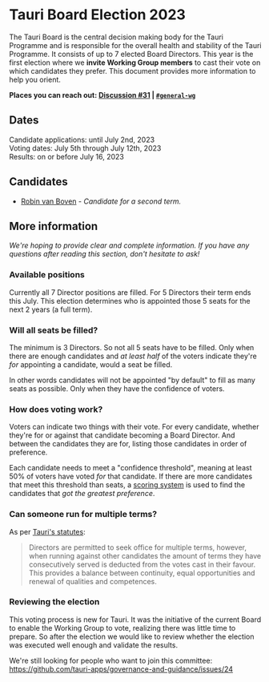 # Tauri Board Election 2023

<!-- Summary -->

The Tauri Board is the central decision making body for the Tauri Programme and is responsible for the overall health and stability of the Tauri Programme. It consists of up to 7 elected Board Directors.
This year is the first election where we **invite Working Group members** to cast their vote on which candidates they prefer. This document provides more information to help you orient.

**Places you can reach out: [Discussion #31][discussion-31] | [`#general-wg`][discord-general-wg]**

## Dates

Candidate applications: until July 2nd, 2023<br>
Voting dates: July 5th through July 12th, 2023<br>
Results: on or before July 16, 2023

## Candidates

- [Robin van Boven][robin-van-boven] - _Candidate for a second term._

[robin-van-boven]: Candidates.md#robin-van-boven "Candidates.md - Robin van Boven"

## More information

*We're hoping to provide clear and complete information. If you have any questions after reading this section, don't hesitate to ask!*

### Available positions

Currently all 7 Director positions are filled. For 5 Directors their term ends this July.
This election determines who is appointed those 5 seats for the next 2 years (a full term).

### Will all seats be filled?

The minimum is 3 Directors. So not all 5 seats have to be filled. Only when there are enough candidates and _at least half_ of the voters indicate they're _for_ appointing a candidate, would a seat be filled.

In other words candidates will not be appointed "by default" to fill as many seats as possible. Only when they have the confidence of voters.

### How does voting work?

Voters can indicate two things with their vote. For every candidate, whether they're for or against that candidate becoming a Board Director. And between the candidates they are for, listing those candidates in order of preference.

Each candidate needs to meet a "confidence threshold", meaning at least 50% of voters have voted *for* that candidate. If there are more candidates that meet this threshold than seats, a [scoring system] is used to find the candidates that *got the greatest preference*.

### Can someone run for multiple terms?

As per [Tauri's statutes][statutes-governance]:

> Directors are permitted to seek office for multiple terms, however, when running against other candidates the amount of terms they have consecutively served is deducted from the votes cast in their favour. This provides a balance between continuity, equal opportunities and renewal of qualities and competences.

### Reviewing the election

This voting process is new for Tauri. It was the initiative of the current Board to enable the Working Group to vote, realizing there was little time to prepare. So after the election we would like to review whether the election was executed well enough and validate the results.

We're still looking for people who want to join this committee:
https://github.com/tauri-apps/governance-and-guidance/issues/24

[discussion-31]: https://github.com/tauri-apps/governance-and-guidance/discussions/31
[discord-general-wg]: https://discord.com/channels/616186924390023171/631158878108909588
[scoring system]: https://github.com/tauri-apps/governance-and-guidance/issues/14
[statutes-governance]: https://dracc.commonsconservancy.org/0035/#governance "Statutes of Tauri - Governance"
